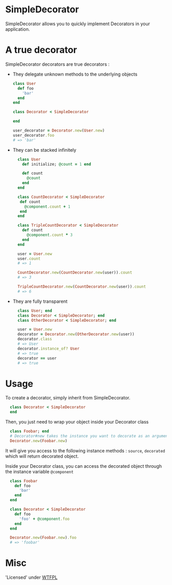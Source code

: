 SimpleDecorator
===============

SimpleDecorator allows you to quickly implement Decorators in your application.

# A true decorator
SimpleDecorator decorators are true decorators :
* They delegate unknown methods to the underlying objects
  ```ruby
  class User
    def foo
      'bar'
    end
  end

  class Decorator < SimpleDecorator

  end

  user_decorator = Decorator.new(User.new)
  user_decorator.foo
  # => 'bar'
  ```

* They can be stacked infinitely
  ```ruby
    class User
      def initialize; @count = 1 end

      def count
        @count
      end
    end

    class CountDecorator < SimpleDecorator
     def count
       @component.count + 1
     end
    end

    class TripleCountDecorator < SimpleDecorator
      def count
        @component.count * 3
      end
    end

    user = User.new
    user.count
    # => 1

    CountDecorator.new(CountDecorator.new(user)).count
    # => 3

    TripleCountDecorator.new(CountDecorator.new(user)).count
    # => 6
  ```

* They are fully transparent
  ```ruby
    class User; end
    class Decorator < SimpleDecorator; end
    class OtherDecorator < SimpleDecorator; end

    user = User.new
    decorator = Decorator.new(OtherDecorator.new(user))
    decorator.class
    # => User
    decorator.instance_of? User
    # => true
    decorator == user
    # => true
  ```

# Usage
To create a decorator, simply inherit from SimpleDecorator.

```ruby
  class Decorator < SimpleDecorator
  end
```

Then, you just need to wrap your object inside your Decorator class
```ruby
  class Foobar; end
  # Decorator#new takes the instance you want to decorate as an argument
  Decorator.new(Foobar.new)
```

It will give you access to the following instance methods :
 `source`, `decorated` which will return decorated object.

Inside your Decorator class, you can access the decorated object through the instance variable `@component`
```ruby
  class Foobar
    def foo
      'bar'
    end
  end

  class Decorator < SimpleDecorator
    def foo
      'foo' + @component.foo
    end
  end

  Decorator.new(Foobar.new).foo
  # => 'foobar'
```

# Misc
'Licensed' under [WTFPL](http://sam.zoy.org/wtfpl/COPYING)

